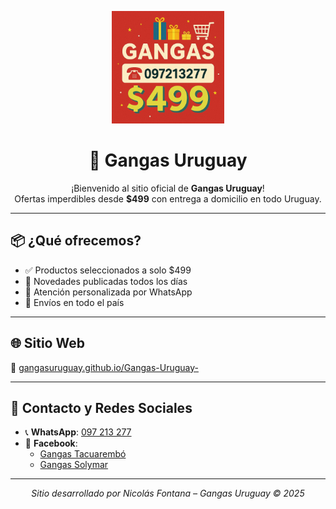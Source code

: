 <p align="center">
  <img src="logo.png.jpg" alt="Logo Gangas Uruguay" width="180">
</p>

<h1 align="center">🛒 Gangas Uruguay</h1>

<p align="center">
  ¡Bienvenido al sitio oficial de <strong>Gangas Uruguay</strong>!<br>
  Ofertas imperdibles desde <strong>$499</strong> con entrega a domicilio en todo Uruguay.
</p>

---

## 📦 ¿Qué ofrecemos?

- ✅ Productos seleccionados a solo $499  
- 🔄 Novedades publicadas todos los días  
- 💬 Atención personalizada por WhatsApp  
- 🚚 Envíos en todo el país  

---

## 🌐 Sitio Web

🔗 [gangasuruguay.github.io/Gangas-Uruguay-](https://gangasuruguay.github.io/Gangas-Uruguay-/)

---

## 📲 Contacto y Redes Sociales

- 📞 **WhatsApp**: [097 213 277](https://wa.me/59897213277)  
- 📘 **Facebook**:
  - [Gangas Tacuarembó](https://www.facebook.com/share/1YoChsDWQq/?mibextid=wwXIfr)
  - [Gangas Solymar](https://www.facebook.com/share/196KdGnENq/?mibextid=wwXIfr)

---

<p align="center">
  <em>Sitio desarrollado por Nicolás Fontana – Gangas Uruguay © 2025</em>
</p>
